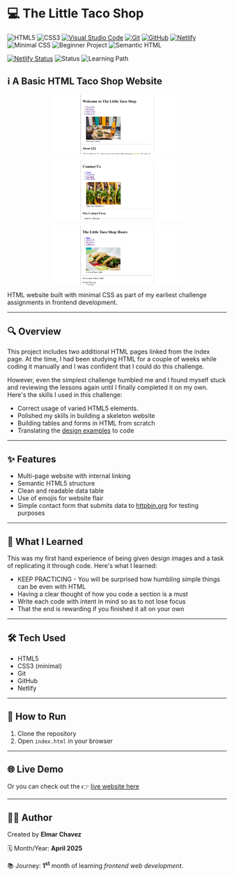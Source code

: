 # 💻 The Little Taco Shop

![HTML5](https://img.shields.io/badge/HTML5-E34F26?style=for-the-badge&logo=html5&logoColor=white)
![CSS3](https://img.shields.io/badge/CSS3-1572B6?style=for-the-badge&logo=css3&logoColor=white)
[![Visual Studio Code](https://img.shields.io/badge/VS%20Code-007ACC?style=for-the-badge&logo=visual-studio-code&logoColor=white)](https://code.visualstudio.com/)
[![Git](https://img.shields.io/badge/Git-F05032?style=for-the-badge&logo=git&logoColor=white)](https://git-scm.com/)
[![GitHub](https://img.shields.io/badge/GitHub-181717?style=for-the-badge&logo=github&logoColor=white)](https://github.com/)
[![Netlify](https://img.shields.io/badge/Netlify-00C7B7?style=for-the-badge&logo=netlify&logoColor=white)](https://www.netlify.com/)
![Minimal CSS](https://img.shields.io/badge/Minimal%20CSS-lightgrey?style=for-the-badge&logo=css3&logoColor=white)
![Beginner Project](https://img.shields.io/badge/Beginner%20Project-25D366?style=for-the-badge)
![Semantic HTML](https://img.shields.io/badge/Semantic%20HTML-ff9800?style=for-the-badge)

[![Netlify Status](https://api.netlify.com/api/v1/badges/eaf72569-eb62-41d4-83ff-1414c2871538/deploy-status)](https://the-little-taco-shop-v1-jiro.netlify.app/)
![Status](https://img.shields.io/badge/status-complete-brightgreen)
![Learning Path](https://img.shields.io/badge/learning%20path-month%201-blue)

## ℹ️ A Basic HTML Taco Shop Website

<div style="display: flex; flex-flow: row wrap; gap: 1em; justify-content: center; align-items: center; margin-bottom: 1em">
  <img src="./screenshot1.png" alt="Screenshot of project home page." width="300">
  <img src="./screenshot2.png" alt="Screenshot of project contact page." width="300">
  <img src="./screenshot3.png" alt="Screenshot of project hours page." width="300">
</div>

HTML website built with minimal CSS as part of my earliest challenge assignments in frontend development.

---

## 🔍 Overview

This project includes two additional HTML pages linked from the index page. At the time, I had been studying HTML for a couple of weeks while coding it manually and I was confident that I could do this challenge.

However, even the simplest challenge humbled me and I found myself stuck and reviewing the lessons again until I finally completed it on my own. Here's the skills I used in this challenge:

- Correct usage of varied HTML5 elements.
- Polished my skills in building a skeleton website
- Building tables and forms in HTML from scratch
- Translating the [design examples](./examples/) to code

---

## ✨ Features

- Multi-page website with internal linking
- Semantic HTML5 structure
- Clean and readable data table
- Use of emojis for website flair
- Simple contact form that submits data to [httpbin.org](https://httpbin.org/get) for testing purposes

---

## 🧠 What I Learned

This was my first hand experience of being given design images and a task of replicating it through code. Here's what I learned:

- KEEP PRACTICING - You will be surprised how humbling simple things can be even with HTML
- Having a clear thought of how you code a section is a must
- Write each code with intent in mind so as to not lose focus
- That the end is rewarding if you finished it all on your own

---

## 🛠️ Tech Used

- HTML5
- CSS3 (minimal)
- Git
- GitHub
- Netlify

---

## 🚀 How to Run

1. Clone the repository
2. Open `index.html` in your browser

---

## 🌐 Live Demo

Or you can check out the 👉 [live website here](https://the-little-taco-shop-v1-jiro.netlify.app/)

---

## 🧑‍💻 Author

Created by **Elmar Chavez**

🗓️ Month/Year: **April 2025**

📚 Journey: **1<sup>st</sup>** month of learning _frontend web development_.
